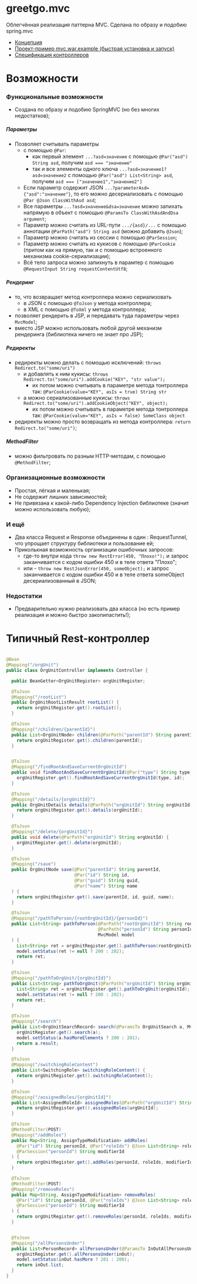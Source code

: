 # greetgo.mvc

Облегчённая реализация паттерна MVC. Сделана по образу и подобию spring.mvc

 - [Концепция](greetgo.mvc.parent/doc/concept.md)
 - [Проект-пример mvc.war.example (быстрая установка и запуск)](greetgo.mvc.parent/doc/mvc_war_example.md)
 - [Спецификация контроллеров](greetgo.mvc.parent/doc/controller_spec.md)

# Возможности

### Функциональные возможности
  - Создана по образу и подобию SpringMVC (но без многих недостатков);

##### Параметры
  - Позволяет считывать параметры
    - с помощью `@Par`:
      - как первый элемент `...?asd=значение`  с помощью `@Par("asd") String asd`, получим `asd === "значение"`
      - так и все элементы одного ключа `...?asd=значение1?asd=значение2`  с помощью `@Par("asd") List<String> asd`, получим `asd === ["значение1","значение2"]`
    - Если параметр содержит JSON `...?parameterAsd={"asd":"значение"}`, то его можно десериализовать с помощью `@Par @Json ClassWithAsd asd`;
    - Все параметры `...?asd=значение&dsa=значение` можно запихать напрямую в объект с помощью `@ParamsTo ClassWithAsdAndDsa argument`;
    - Параметр можно считать из URL-пути `.../{asd}/...` с помощью аннотации `@ParPath("asd") String asd` (можно добавить `@Json`);
    - Параметр можно считать из сессии с помощью `@ParSession`;
    - Параметр можно считать из кукисов с помощью `@ParCookie` (притом как на прямую, так и с помощью встроенного механизма cookie-сериализации);
    - Всё тело запроса можно запихнуть в парамтер с помощью `@RequestInput String requestContentUtf8`;

##### Рендеринг
  - то, что возвращает метод контроллера можно сериализовать
    - в JSON с помощью `@ToJson` у метода контроллера;
    - в XML с помощью `@ToXml` у метода контроллера;
  - позволяет рендерить в JSP, и передавать туда параметры через `MvcModel`;
  - вместо JSP можно использовать любой другой механизм рендеринга (библиотека ничего не знает про JSP);

##### Редиректы
  - редиректы можно делать с помощью исключений: `throws Redirect.to("some/uri")`
    - и добавлять к ним кукисы: `throws Redirect.to("some/uri").addCookie("KEY", "str value");`
      - их потом можно считывать в параметре метода тонтроллера так: `@ParCookie(value="KEY", asIs = true) String str`
    - а можно сериализованные кукисы: `throws Redirect.to("some/uri").addCookieObject("KEY", object);`
      - их потом можно считывать в параметре метода тонтроллера так: `@ParCookie(value="KEY", asIs = false) SomeClass object`
  - редиректы можно просто возвращать из метода контроллера: `return Redirect.to("some/uri")`;

##### MethodFilter
  - можно фильтровать по разным HTTP-методам, с помощью `@MethodFilter`;

### Организационные возможности
  - Простая, лёгкая и маленькая;
  - Не содержит лишних зависимостей;
  - Не привязана к какой-либо Dependency Injection библиотеке (значит можно использовать любую);

### И ещё
  - Два класса Request и Response объединены в один : RequestTunnel, что упрощает структуру библиотеки и пользование ей;
  - Приколькная возможность организации ошибочных запросов:
    - где-то внутри кода `throw new RestError(450, "Плохо!");` и запрос заканчивается с кодом ошибки 450 и в теле ответа "Плохо";
    - или - `throw new RestJsonError(450, someObject);` и запрос заканчивается с кодом ошибки 450 и в теле ответа someObject десериализованный в JSON;

### Недостатки

  - Предварительно нужно реализовать два класса (но есть пример реализация и можно быстро закопипастить!);

# Типичный Rest-контроллер

```java

@Bean
@Mapping("/orgUnit")
public class OrgUnitController implements Controller {

  public BeanGetter<OrgUnitRegister> orgUnitRegister;

  @ToJson
  @Mapping("/rootList")
  public OrgUnitRootListResult rootList() {
    return orgUnitRegister.get().rootList();
  }

  @ToJson
  @Mapping("/children/{parentId}")
  public List<OrgUnitNode> children(@ParPath("parentId") String parentId) {
    return orgUnitRegister.get().children(parentId);
  }


  @ToJson
  @Mapping("/findRootAndSaveCurrentOrgUnitId")
  public void findRootAndSaveCurrentOrgUnitId(@Par("type") String type, @Par("id") String id) {
    orgUnitRegister.get().findRootAndSaveCurrentOrgUnitId(type, id);
  }

  @ToJson
  @Mapping("/details/{orgUnitId}")
  public OrgUnitDetails details(@ParPath("orgUnitId") String orgUnitId) {
    return orgUnitRegister.get().details(orgUnitId);
  }

  @ToJson
  @Mapping("/delete/{orgUnitId}")
  public void delete(@ParPath("orgUnitId") String orgUnitId) {
    orgUnitRegister.get().delete(orgUnitId);
  }

  @ToJson
  @Mapping("/save")
  public OrgUnitNode save(@Par("parentId") String parentId,
                          @Par("id") String id,
                          @Par("guid") String guid,
                          @Par("name") String name
  ) {
    return orgUnitRegister.get().save(parentId, id, guid, name);
  }

  @ToJson
  @Mapping("/pathToPerson/{rootOrgUnitId}/{personId}")
  public List<String> pathToPerson(@ParPath("rootOrgUnitId") String rootOrgUnitId,
                                   @ParPath("personId") String personId,
                                   MvcModel model
  ) {
    List<String> ret = orgUnitRegister.get().pathToPerson(rootOrgUnitId, personId);
    model.setStatus(ret != null ? 200 : 202);
    return ret;
  }

  @ToJson
  @Mapping("/pathToOrgUnit/{orgUnitId}")
  public List<String> pathToOrgUnit(@ParPath("orgUnitId") String orgUnitId, MvcModel model) {
    List<String> ret = orgUnitRegister.get().pathToOrgUnit(orgUnitId);
    model.setStatus(ret != null ? 200 : 202);
    return ret;
  }

  @ToJson
  @Mapping("/search")
  public List<OrgUnitSearchRecord> search(@ParamsTo OrgUnitSearch a, MvcModel model) {
    orgUnitRegister.get().search(a);
    model.setStatus(a.hasMoreElements ? 200 : 201);
    return a.result;
  }

  @ToJson
  @Mapping("/switchingRoleContent")
  public List<SwitchingRole> switchingRoleContent() {
    return orgUnitRegister.get().switchingRoleContent();
  }

  @ToJson
  @Mapping("/assignedRoles/{orgUnitId}")
  public List<AssignedRoleId> assignedRoles(@ParPath("orgUnitId") String urgUnitId) {
    return orgUnitRegister.get().assignedRoles(urgUnitId);
  }

  @ToJson
  @MethodFilter(POST)
  @Mapping("/addRoles")
  public Map<String, AssignTypeModification> addRoles(
    @Par("id") String personId, @Par("roleIds") @Json List<String> roleIds,
    @ParSession("personId") String modifierId
  ) {
    return orgUnitRegister.get().addRoles(personId, roleIds, modifierId);
  }

  @ToJson
  @MethodFilter(POST)
  @Mapping("/removeRoles")
  public Map<String, AssignTypeModification> removeRoles(
    @Par("id") String personId, @Par("roleIds") @Json List<String> roleIds,
    @ParSession("personId") String modifierId
  ) {
    return orgUnitRegister.get().removeRoles(personId, roleIds, modifierId);
  }


  @ToJson
  @Mapping("/allPersonsUnder")
  public List<PersonRecord> allPersonsUnder(@ParamsTo InOutAllPersonsUnder inOut, MvcModel model) {
    orgUnitRegister.get().allPersonsUnder(inOut);
    model.setStatus(inOut.hasMore ? 201 : 200);
    return inOut.list;
  }
}

```